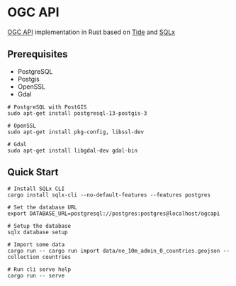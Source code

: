 # OGC API

[OGC API](https://ogcapi.ogc.org/) implementation in Rust based on [Tide](https://github.com/http-rs/tide) and [SQLx](https://github.com/launchbadge/sqlx)


## Prerequisites

- PostgreSQL
- Postgis
- OpenSSL
- Gdal

```
# PostgreSQL with PostGIS
sudo apt-get install postgresql-13-postgis-3

# OpenSSL
sudo apt-get install pkg-config, libssl-dev

# Gdal
sudo apt-get install libgdal-dev gdal-bin
```

## Quick Start

```
# Install SQLx CLI
cargo install sqlx-cli --no-default-features --features postgres

# Set the database URL
export DATABASE_URL=postgresql://postgres:postgres@localhost/ogcapi

# Setup the database
sqlx database setup

# Import some data
cargo run -- cargo run import data/ne_10m_admin_0_countries.geojson --collection countries

# Run cli serve help
cargo run -- serve
```